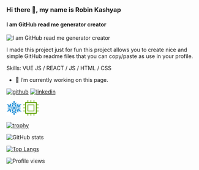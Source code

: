 ### Hi there 👋, my name is Robin Kashyap
#### I am GitHub read me generator creator
![I am GitHub read me generator creator](https://arturssmirnovs.github.io/github-profile-readme-generator/images/banner.png)

I made this project just for fun this project allows you to create nice and simple GitHub readme files that you can copy/paste as use in your profile.

Skills: VUE JS / REACT / JS / HTML / CSS

- 🔭 I’m currently working on this page. 


[<img src='https://cdn.jsdelivr.net/npm/simple-icons@3.0.1/icons/github.svg' alt='github' height='40'>](https://github.com/https://github.com/robinkashyap)  [<img src='https://cdn.jsdelivr.net/npm/simple-icons@3.0.1/icons/linkedin.svg' alt='linkedin' height='40'>](https://www.linkedin.com/in/https://www.linkedin.com/in/robin-kashyap//)  

<a href='https://archiveprogram.github.com/'><img src='https://raw.githubusercontent.com/acervenky/animated-github-badges/master/assets/acbadge.gif' width='40' height='40'></a> <a href='https://docs.github.com/en/developers'><img src='https://raw.githubusercontent.com/acervenky/animated-github-badges/master/assets/devbadge.gif' width='40' height='40'></a> 

[![trophy](https://github-profile-trophy.vercel.app/?username=https://github.com/robinkashyap)](https://github.com/ryo-ma/github-profile-trophy)

![GitHub stats](https://github-readme-stats.vercel.app/api?username=https://github.com/robinkashyap&show_icons=true)  

[![Top Langs](https://github-readme-stats.vercel.app/api/top-langs/?username=https://github.com/robinkashyap)](https://github.com/anuraghazra/github-readme-stats)

![Profile views](https://gpvc.arturio.dev/https://github.com/robinkashyap)  
